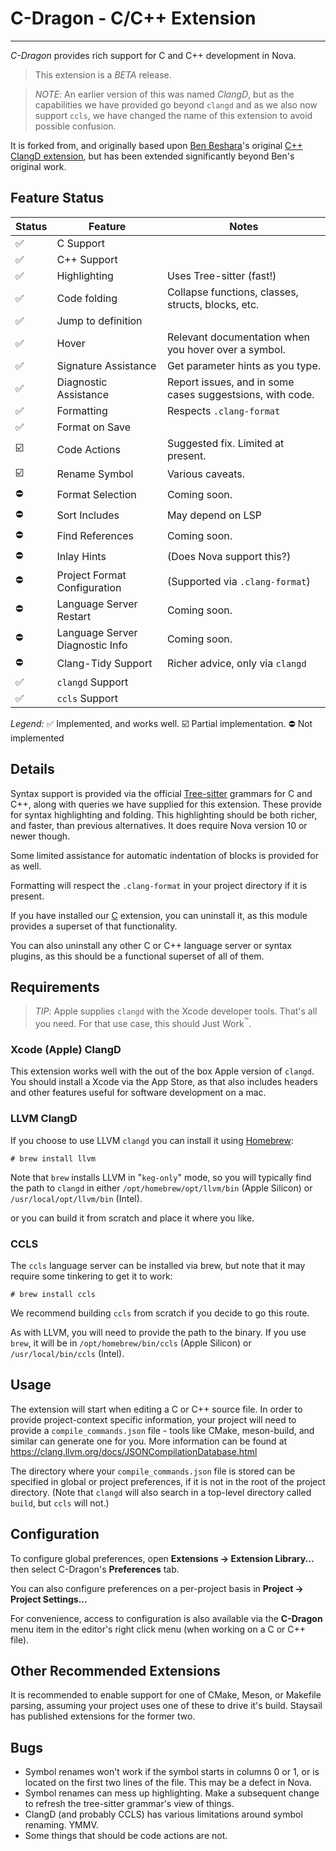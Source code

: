 # C-Dragon - C/C++ Extension

---

_C-Dragon_ provides rich support for C and C++ development in Nova.

> This extension is a _BETA_ release.

> _NOTE_: An earlier version of this was named _ClangD_, but as the
> capabilities we have provided go beyond `clangd` and as we also now support `ccls`,
> we have changed the name of this extension to avoid possible confusion.

It is forked from, and originally based upon
[Ben Beshara][1]'s original [C++ ClangD extension][2],
but has been extended significantly beyond Ben's original work.

## Feature Status

| Status | Feature                         | Notes                                                     |
| ------ | ------------------------------- | --------------------------------------------------------- |
| ✅     | C Support                       |                                                           |
| ✅     | C++ Support                     |                                                           |
| ✅     | Highlighting                    | Uses Tree-sitter (fast!)                                  |
| ✅     | Code folding                    | Collapse functions, classes, structs, blocks, etc.        |
| ✅     | Jump to definition              |                                                           |
| ✅     | Hover                           | Relevant documentation when you hover over a symbol.      |
| ✅     | Signature Assistance            | Get parameter hints as you type.                          |
| ✅     | Diagnostic Assistance           | Report issues, and in some cases suggestsions, with code. |
| ✅     | Formatting                      | Respects `.clang-format`                                  |
| ✅     | Format on Save                  |                                                           |
| ☑️     | Code Actions                    | Suggested fix. Limited at present.                        |
| ☑️     | Rename Symbol                   | Various caveats.                                          |
| ⛔️    | Format Selection                | Coming soon.                                              |
| ⛔️    | Sort Includes                   | May depend on LSP                                         |
| ⛔️    | Find References                 | Coming soon.                                              |
| ⛔️    | Inlay Hints                     | (Does Nova support this?)                                 |
| ⛔️    | Project Format Configuration    | (Supported via `.clang-format`)                           |
| ⛔️    | Language Server Restart         | Coming soon.                                              |
| ⛔️    | Language Server Diagnostic Info | Coming soon.                                              |
| ⛔️    | Clang-Tidy Support              | Richer advice, only via `clangd`                          |
| ✅     | `clangd` Support                |                                                           |
| ✅     | `ccls` Support                  |                                                           |

_Legend:_
✅ Implemented, and works well.
☑️ Partial implementation.
⛔️ Not implemented

## Details

Syntax support is provided via the official [Tree-sitter][3] grammars for C and C++, along
with queries we have supplied for this extension. These provide for syntax highlighting
and folding. This highlighting should be both richer, and faster, than previous alternatives.
It does require Nova version 10 or newer though.

Some limited assistance for automatic indentation of blocks is provided
for as well.

Formatting will respect the `.clang-format` in your
project directory if it is present.

If you have installed our [C][4] extension, you can uninstall it, as this module
provides a superset of that functionality.

You can also uninstall any other C or C++ language server or syntax plugins,
as this should be a functional superset of all of them.

## Requirements

> _TIP_: Apple supplies `clangd` with the Xcode developer tools. That's all you need.
> For that use case, this should Just Work<sup>&trade;</sup>.

### Xcode (Apple) ClangD

This extension works well with the out of the box Apple version of `clangd`.
You should install a Xcode via the App Store, as that also includes headers
and other features useful for software development on a mac.

### LLVM ClangD

If you choose to use LLVM `clangd` you can install it using [Homebrew][5]:

```
# brew install llvm
```

Note that `brew` installs LLVM in "`keg-only`" mode, so you will typically
find the path to `clangd` in either `/opt/homebrew/opt/llvm/bin` (Apple Silicon)
or `/usr/local/opt/llvm/bin` (Intel).

or you can build it from scratch and place it where you like.

### CCLS

The `ccls` language server can be installed via brew, but note that
it may require some tinkering to get it to work:

```
# brew install ccls
```

We recommend building `ccls` from scratch if you decide to go this route.

As with LLVM, you will need to provide the path to the binary.
If you use `brew`, it will be in `/opt/homebrew/bin/ccls` (Apple Silicon)
or `/usr/local/bin/ccls` (Intel).

## Usage

The extension will start when editing a C or C++ source file. In order to provide project-context specific information, your project will need to provide a `compile_commands.json` file - tools like CMake, meson-build, and similar can generate one for you. More information can be found at https://clang.llvm.org/docs/JSONCompilationDatabase.html

The directory where your `compile_commands.json` file is stored can be specified in global or project preferences, if it is not in the root of the project directory. (Note that `clangd` will also search in a top-level directory called `build`, but `ccls` will not.)

## Configuration

To configure global preferences, open **Extensions → Extension Library...** then select C-Dragon's **Preferences** tab.

You can also configure preferences on a per-project basis in **Project → Project Settings...**

For convenience, access to configuration is also available via the **C-Dragon** menu item in the
editor's right click menu (when working on a C or C++ file).

## Other Recommended Extensions

It is recommended to enable support for one of CMake, Meson, or Makefile parsing,
assuming your project uses one of these to drive it's build.
Staysail has published extensions for the former two.

## Bugs

- Symbol renames won't work if the symbol starts in columns 0 or 1, or is located
  on the first two lines of the file. This may be a defect in Nova.
- Symbol renames can mess up highlighting. Make a subsequent change to refresh the
  tree-sitter grammar's view of things.
- ClangD (and probably CCLS) has various limitations around symbol renaming. YMMV.
- Some things that should be code actions are not.

[1]: https://benbeshara.id.au/ "Ben Beshara"
[2]: https://example.com/clangd-nova-extension
[3]: https://tree-sitter.github.io/tree-sitter/ "Tree-sitter web site"
[4]: https://github.com/staysail/nova-c "Tree-sitter grammar for C"
[5]: https://brew.sh "Homebrew package manager"
